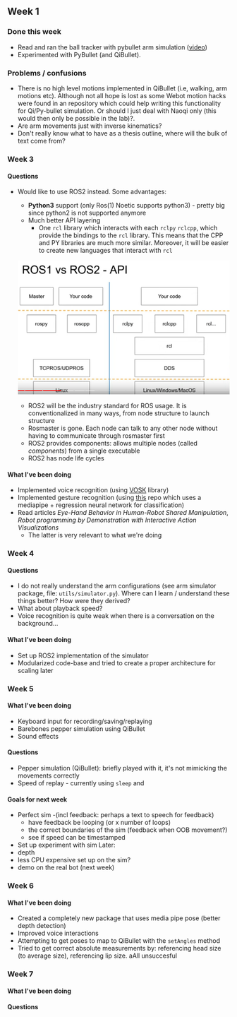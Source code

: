 ## Week 1
### Done this week
- Read and ran the ball tracker with pybullet arm simulation ([video](https://drive.google.com/file/d/1QnhcysKL1fhK-SB1o6wS4MHmiphN7qrs/view?usp=sharing))
- Experimented with PyBullet (and QiBullet).

### Problems / confusions
- There is no high level motions implemented in QiBullet (i.e, walking, arm motions etc). Although not all hope is lost as some Webot motion hacks were found in an repository which could help writing this functionality for Qi/Py-bullet simulation. Or should I just deal with Naoqi only (this would then only be possible in the lab)?.
- Are arm movements just with inverse kinematics?
- Don't really know what to have as a thesis outline, where will the bulk of text come from?

### Week 3
#### Questions
- Would like to use ROS2 instead. Some advantages:
  - **Python3** support (only Ros(1) Noetic supports python3) - pretty big since python2 is not supported anymore
  - Much better API layering 
    - One `rcl` library which interacts with each `rclpy` `rclcpp`, which provide the bindings to the `rcl` library. This means that the CPP and PY libraries are much more similar. Moreover, it will be easier to create new languages that interact with `rcl`

  ![ROS1 vs ROS2 API](ros_api.png "ROS1 vs ROS2 API")
  - ROS2 will be the industry standard for ROS usage. It is conventionalized in many ways, from node structure to launch structure
  - Rosmaster is gone. Each node can talk to any other node without having to communicate through rosmaster first
  - ROS2 provides components: allows multiple nodes (called _components_) from a single executable
  - ROS2 has node life cycles 
#### What I've been doing
- Implemented voice recognition (using [VOSK](https://alphacephei.com/vosk/) library)
- Implemented gesture recognition (using [this](https://github.com/kinivi/hand-gesture-recognition-mediapipe) repo which uses a mediapipe + regression neural network for classification)
- Read articles _Eye-Hand Behavior in Human-Robot Shared Manipulation_, _Robot programming by Demonstration with Interactive Action Visualizations_
  - The latter is very relevant to what we're doing

### Week 4
#### Questions
- I do not really understand the arm configurations (see arm simulator package, file: `utils/simulator.py`). Where can I learn / understand these things better? How were they derived?
- What about playback speed?
- Voice recognition is quite weak when there is a conversation on the background...

#### What I've been doing
- Set up ROS2 implementation of the simulator
- Modularized code-base and tried to create a proper architecture for scaling later

### Week 5
#### What I've been doing
- Keyboard input for recording/saving/replaying
- Barebones pepper simulation using QiBullet
- Sound effects
#### Questions
- Pepper simulation (QiBullet): briefly played with it, it's not mimicking the movements correctly
- Speed of replay - currently using `sleep` and
#### Goals for next week
- Perfect sim 
  -(incl feedback:  perhaps a text to speech for feedback)
  - have feedback be looping (or x number of loops)
  - the correct boundaries of the sim (feedback when OOB movement?)
  - see if speed can be timestamped
- Set up experiment with sim
Later:
- depth
- less CPU expensive set up on the sim?
- demo on the real bot (next week)

### Week 6
#### What I've been doing
- Created a completely new package that uses media pipe pose (better depth detection)
- Improved voice interactions 
- Attempting to get poses to map to QiBullet  with the `setAngles` method 
- Tried to get correct absolute measurements by: referencing head size (to average size), referencing lip size. aAll unsuccesful 

### Week 7
#### What I've been doing

#### Questions
